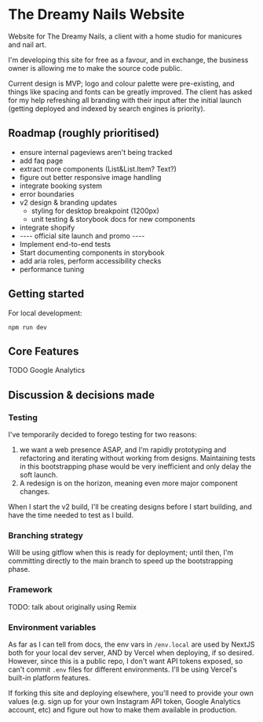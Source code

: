 # The Dreamy Nails Website

Website for The Dreamy Nails, a client with a home studio for manicures and nail art.

I'm developing this site for free as a favour, and in exchange, the business owner is allowing me to make the source code public.

Current design is MVP; logo and colour palette were pre-existing, and things like spacing and fonts can be greatly improved. The client has asked for my help refreshing all branding with their input after the initial launch (getting deployed and indexed by search engines is priority).

## Roadmap (roughly prioritised)
* ensure internal pageviews aren't being tracked
* add faq page
* extract more components (List&List.Item? Text?)
* figure out better responsive image handling
* integrate booking system
* error boundaries
* v2 design & branding updates
  * styling for desktop breakpoint (1200px)
  * unit testing & storybook docs for new components
* integrate shopify
* ---- official site launch and promo ----
* Implement end-to-end tests
* Start documenting components in storybook
* add aria roles, perform accessibility checks
* performance tuning

## Getting started

For local development:

```
npm run dev
```

## Core Features

TODO
Google Analytics

## Discussion & decisions made

### Testing

I've temporarily decided to forego testing for two reasons:
1. we want a web presence ASAP, and I'm rapidly prototyping and refactoring and iterating without working from designs. Maintaining tests in this bootstrapping phase would be very inefficient and only delay the soft launch.
2. A redesign is on the horizon, meaning even more major component changes.

When I start the v2 build, I'll be creating designs before I start building, and have the time needed to test as I build.

### Branching strategy

Will be using gitflow when this is ready for deployment; until then, I'm committing directly to the main branch to speed up the bootstrapping phase.

### Framework

TODO: talk about originally using Remix 

### Environment variables

As far as I can tell from docs, the env vars in `/env.local` are used by NextJS both for your local dev server, AND by Vercel when deploying, if so desired. However, since this is a public repo, I don't want API tokens exposed, so can't commit `.env` files for different environments. I'll be using Vercel's built-in platform features.

If forking this site and deploying elsewhere, you'll need to provide your own values (e.g. sign up for your own Instagram API token, Google Analytics account, etc) and figure out how to make them available in production.

